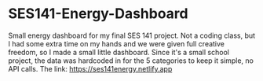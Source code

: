 # SES141-Energy-Dashboard

Small energy dashboard for my final SES 141 project. Not a coding class, but I had some extra time on my hands and we were given full creative freedom, so I made a small little dashboard. Since it's a small school project, the data was hardcoded in for the 5 categories to keep it simple, no API calls. The link: https://ses141energy.netlify.app
